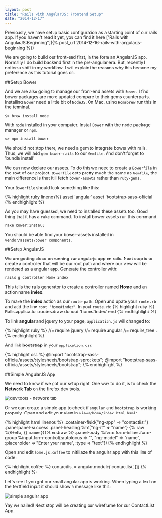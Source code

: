 ```yaml
---
layout: post
title: "Rails with AngularJS: Frontend Setup"
date: "2014-12-17"
---
```

Previously, we have setup basic configuration as a starting point of our rails app. If you haven't read it yet, you can find it here ["Rails with AngularJS:Beginning"]({% post_url 2014-12-16-rails-with-angularjs-beginning %})

We are going to build our front-end first, In the form an AngularJS app. Normally I do build backend first in the pre-angular era. But, recently I notice a shift in my workflow. I will explain the reasons why this became my preference as this tutorial goes on.

##Setup Bower

And we are also going to manage our front-end assets with `Bower`. I find bower packages are more updated compare to their gems counterparts. Installing `Bower` need a little bit of `NodeJS`. On Mac, using `Homebrew` run this in the terminal.

`$> brew install node`

With `node` installed in your computer. Install `Bower` with the node package manager or `npm`.

`$> npm install bower`

We should not stop there, we need a gem to integrate bower with rails. Thus, we will add `gem bower-rails` to our `Gemfile`. And don't forget to 'bundle install'

We can now declare our assets. To do this we need to create a `Bowerfile` in the root of our project. `Bowerfile` acts pretty much the same as `Gemfile`, the main difference is that it'll fetch `bower-assets` rather than `ruby-gems`.

Your `Bowerfile` should look something like this:

{% highlight ruby linenos%}
asset 'angular'
asset 'bootstrap-sass-official'
{% endhighlight %}

As you may have guessed, we need to installed these assets too. Good thing that it has a `rake` command. To install bower assets run this command.

`rake bower:install`

You should be able find your bower-assets installed in `vendor/assets/bower_components`.

##Setup AngularJS

We are getting close on running our angularjs app on rails. Next step is to create a controller that will be our root path and where our view will be rendered as a angular app. Generate the controller with:

`rails g controller Home index`

This tells the rails generator to create a controller named **Home** and an action name **index**.

To make the **index** action as our `route-path`. Open and upate your `route.rb` and add the line `root "home#index"`. In yout `route.rb`:
{% highlight ruby %}
Rails.application.routes.draw do
  root 'home#index'
end
{% endhighlight %}

To link **angular** and jquery to your page, `application.js` will changed to:

{% highlight ruby %}
//= require jquery
//= require angular
//= require_tree .
{% endhighlight %}

And link **bootstrap** in your `application.css`:

{% highlight css %}
@import "bootstrap-sass-official/assets/stylesheets/bootstrap-sprockets";
@import "bootstrap-sass-official/assets/stylesheets/bootstrap";
{% endhighlight %}

##Simple AngularJS App

We need to know if we got our setup right. One way to do it, is to check the **Network Tab** on the firefox dev tools.

![dev tools - network tab](https://s3-us-west-2.amazonaws.com/blog-adooylabs/images/network_dev_tools.png)

Or we can create a simple app to check if `angular` and `bootstrap` is working properly. Open and edit your view in `views/home/index.html.haml`:

{% highlight haml linenos %}
.container-fluid{"ng-app" => "contactlist"}
  .panel.panel-success
    .panel-heading
      %h1{"ng-if" => "name"}
        {% raw %}Hello, {{ name }}{% endraw %}
    .panel-body
      %form.form-inline
        .form-group
          %input.form-control{:autofocus => "", "ng-model" => "name", :placeholder => "Enter your name", :type => "text"}/
{% endhighlight %}

Open and edit `home.js.coffee` to initiliaze the angular app with this line of code:

{% highlight coffee %}
contactlist = angular.module('contactlist',[])
{% endhighlight %}

Let's see if you got our small angular app is working. When typing a text on the textfield input it should show a message like this:

![simple angular app](https://s3-us-west-2.amazonaws.com/blog-adooylabs/images/simple_angular_app.png)

Yay we nailed! Next stop will be creating our wireframe for our ContactList App.
